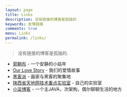 ```yaml
---
layout: page
title: Links
description: 没有链接的博客是孤独的
keywords: 友情链接
comments: true
menu: Links
permalink: /links/
---
```


> 没有链接的博客是孤独的.

* [郭朝彤](http://guozhaotong.com) - 一个安静的小姑年
* [Our Love Story](http://lovestory.xjtushilei.com) - 我们的爱情故事
* [黑客派](https://hacpai.com/) - 画家与黑客的聚集地
* [陕西省天地网技术重点实验室](http://labs.xjtudlc.com/labs/index.html) - 自己的实验室
* [小柒博客](https://blog.52itstyle.com) - 一个主JAVA，次架构，偶尔聊聊生活的地方 

